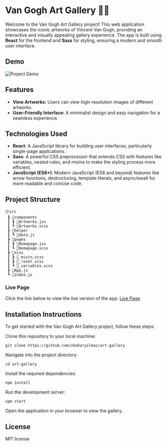 <h1 style={{ color: 'red' }}>Van Gogh Art Gallery 🎨🎨</h1>

Welcome to the Van Gogh Art Gallery project! This web application showcases the iconic artworks of Vincent Van Gogh, providing an interactive and visually appealing gallery experience. The app is built using **React** for the frontend and **Sass** for styling, ensuring a modern and smooth user interface.

## Demo

![Project Demo](./public/art-gallery.gif)

## Features

- **View Artworks:** Users can view high-resolution images of different artworks.
- **User-Friendly Interface:** A minimalist design and easy navigation for a seamless experience.

## Technologies Used

- **React**: A JavaScript library for building user interfaces, particularly single-page applications.
- **Sass**: A powerful CSS preprocessor that extends CSS with features like variables, nested rules, and mixins to make the styling process more efficient.
- **JavaScript (ES6+)**: Modern JavaScript (ES6 and beyond) features like arrow functions, destructuring, template literals, and async/await for more readable and concise code.

## Project Structure

```plaintext
📦src
 ┣ 📂components
 ┃ ┣ 📜Artworks.jsx
 ┃ ┗ 📜Artworks.scss
 ┣ 📂helper
 ┃ ┗ 📜data.js
 ┣ 📂pages
 ┃ ┣ 📜Homepage.jsx
 ┃ ┗ 📜Homepage.scss
 ┣ 📂scss
 ┃ ┣ 📜_mixin.scss
 ┃ ┣ 📜_reset.scss
 ┃ ┗ 📜_variables.scss
 ┣ 📜App.js
 ┗ 📜index.js
```
### Live Page
Click the link below to view the live version of the app:
[Live Page](https://zbaharyilmaz.github.io/art-gallery/)  

## Installation Instructions

To get started with the Van Gogh Art Gallery project, follow these steps:

Clone this repository to your local machine:
```
git clone https://github.com/zbaharyilmaz/art-gallery
```
Navigate into the project directory:

```
cd art-gallery
```

Install the required dependencies:
```
npm install
```
Run the development server:
```
npm start
```

Open the application in your browser to view the gallery.

## License

MIT license




